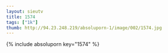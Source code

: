 ```yaml
--- 
layout: sieutv
title: 1574
tags: ["1k"]
thumb: http://94.23.248.219/absoluporn-1/image/002/1574.jpg
---
```

{% include absoluporn key="1574" %} 
